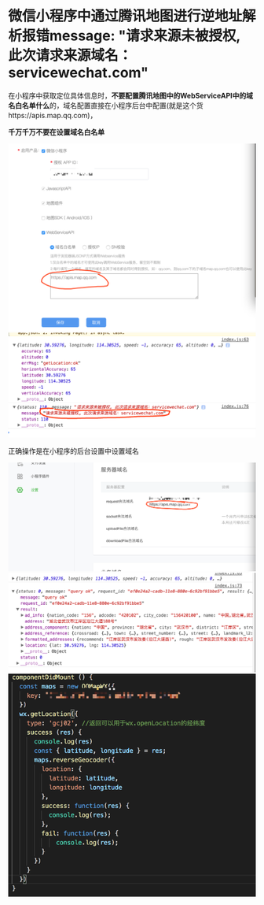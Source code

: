 # 微信小程序中通过腾讯地图进行逆地址解析报错message: "请求来源未被授权, 此次请求来源域名：servicewechat.com"

在小程序中获取定位具体信息时，**不要配置腾讯地图中的WebServiceAPI中的域名白名单什么**的，域名配置直接在小程序后台中配置(就是这个货https://apis.map.qq.com)，

**千万千万不要在设置域名白名单**

<img src="./image/4.png" />

<img src="./image/5.png" />

正确操作是在小程序的后台设置中设置域名

<img src="./image/6.png" />

<img src="./image/7.png" />

<img src="./image/8.png" />

